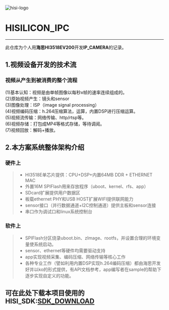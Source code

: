 ![hisi-logo][1]

# HISILICON_IPC
------
此仓库为个人用**海思HI3518EV200**开发**IP_CAMERA**的记录。

## 1.视频设备开发的技术流
### 视频从产生到被消费的整个流程
(1)基本认知：视频是由单帧图像以每秒x帧的速率连续组成的。             
(2)原始视频产生：镜头和sensor       
(3)图像处理：ISP（image signal processing）           
(4)视频编码压缩：h.264压缩算法，运算，内置DSP进行压缩运算。           
(5)视频流传输：网络传输、http/rtsp等。             
(6)视频存储：打包成MP4等格式存储，等待调阅。          
(7)视频回放：解码+播放。 

## 2.本方案系统整体架构介绍
### 硬件上
> * HI3518E单芯片提供：CPU+DSP+内置64MB DDR + ETHERNET MAC
> * 外置16M SPIFlash用来存放程序（uboot、kernel、rfs、app）
> * SDcard扩展提供用户数据区
> * 板载ethernet PHY和USB HOST扩展WIFI提供联网能力
> * sensor接口（并行数据通道+I2C控制通道）提供主板和sensor连接
> * 串口作为调试口和linux系统控制台

### 软件上
> * SPIFlash分区烧录uboot.bin、zImage、rootfs，并设置合理的环境变量使系统启动。
> * sensor、ethernet等硬件均需要驱动支持
> * app实现视频采集、编码压缩、网络传输等核心工作
> * 各种专业工作（譬如利用内置DSP实现h.264编码压缩）都由海思开发好并以ko的形式提供，有API文档参考，app编写者在sample的帮助下逐步实现自定义的功能。

## 可在此处下载本项目使用的HISI_SDK:[SDK_DOWNLOAD](https://pan.baidu.com/s/1Rw5HSK20xKYYbei-BD28EQ)

[1]:https://github.com/WqXiaobao/HISILICON_IPC/blob/master/pictures/hisilicon.jpg
